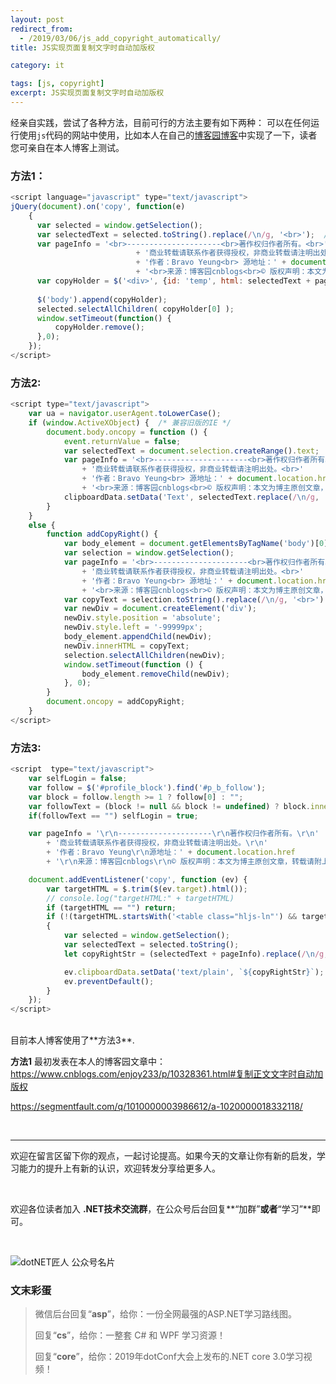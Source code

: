 ```yaml
---
layout: post
redirect_from:
  - /2019/03/06/js_add_copyright_automatically/
title: JS实现页面复制文字时自动加版权

category: it

tags: [js, copyright]
excerpt: JS实现页面复制文字时自动加版权
---
```


经亲自实践，尝试了各种方法，目前可行的方法主要有如下两种：
可以在任何运行使用`js`代码的网站中使用，比如本人在自己的[博客园博客](https://www.cnblogs.com/enjoy233/)中实现了一下，读者您可亲自在本人博客上测试。

### 方法1：
```javascript
<script language="javascript" type="text/javascript">
jQuery(document).on('copy', function(e)
	{
	  var selected = window.getSelection();
	  var selectedText = selected.toString().replace(/\n/g, '<br>');  // Solve the line breaks conversion issue
	  var pageInfo = '<br>---------------------<br>著作权归作者所有。<br>' 
	                        + '商业转载请联系作者获得授权，非商业转载请注明出处。<br>'
	                        + '作者：Bravo Yeung<br> 源地址：' + document.location.href
	                        + '<br>来源：博客园cnblogs<br>© 版权声明：本文为博主原创文章，转载请附上博文链接！';
	  var copyHolder = $('<div>', {id: 'temp', html: selectedText + pageInfo, style: {position: 'absolute', left: '-99999px'}});
	    
	  $('body').append(copyHolder);
	  selected.selectAllChildren( copyHolder[0] );
	  window.setTimeout(function() {
	      copyHolder.remove();
	  },0);
	});
</script>
```

### 方法2:
```javascript
<script type="text/javascript">
    var ua = navigator.userAgent.toLowerCase();
    if (window.ActiveXObject) {  /* 兼容旧版的IE */
        document.body.oncopy = function () {
            event.returnValue = false;
            var selectedText = document.selection.createRange().text;
            var pageInfo = '<br>---------------------<br>著作权归作者所有。<br>'
                + '商业转载请联系作者获得授权，非商业转载请注明出处。<br>'
                + '作者：Bravo Yeung<br> 源地址：' + document.location.href
                + '<br>来源：博客园cnblogs<br>© 版权声明：本文为博主原创文章，转载请附上博文链接！';
            clipboardData.setData('Text', selectedText.replace(/\n/g, '<br>') + pageInfo);
        }
    }
    else {
        function addCopyRight() {
            var body_element = document.getElementsByTagName('body')[0];
            var selection = window.getSelection();
            var pageInfo = '<br>---------------------<br>著作权归作者所有。<br>'
                + '商业转载请联系作者获得授权，非商业转载请注明出处。<br>'
                + '作者：Bravo Yeung<br> 源地址：' + document.location.href
                + '<br>来源：博客园cnblogs<br>© 版权声明：本文为博主原创文章，转载请附上博文链接！';
            var copyText = selection.toString().replace(/\n/g, '<br>') + pageInfo;  // Solve the line breaks conversion issue
            var newDiv = document.createElement('div');
            newDiv.style.position = 'absolute';
            newDiv.style.left = '-99999px';
            body_element.appendChild(newDiv);
            newDiv.innerHTML = copyText;
            selection.selectAllChildren(newDiv);
            window.setTimeout(function () {
                body_element.removeChild(newDiv);
            }, 0);
        }
        document.oncopy = addCopyRight;
    }
</script>
```

### 方法3:
```javascript
<script  type="text/javascript">
    var selfLogin = false;
    var follow = $('#profile_block').find('#p_b_follow');
    var block = follow.length >= 1 ? follow[0] : "";
    var followText = (block != null && block != undefined) ? block.innerHTML : "";
    if(followText == "") selfLogin = true;

    var pageInfo = '\r\n---------------------\r\n著作权归作者所有。\r\n'
        + '商业转载请联系作者获得授权，非商业转载请注明出处。\r\n'
        + '作者：Bravo Yeung\r\n源地址：' + document.location.href
        + '\r\n来源：博客园cnblogs\r\n© 版权声明：本文为博主原创文章，转载请附上博文链接！';

    document.addEventListener('copy', function (ev) {
        var targetHTML = $.trim($(ev.target).html());
        // console.log("targetHTML:" + targetHTML)
        if (targetHTML == "") return;
        if (!(targetHTML.startsWith('<table class="hljs-ln"') && targetHTML.endsWith('</table>')) || !selfLogin)  // isLogined
        {
            var selected = window.getSelection();
            var selectedText = selected.toString();  
            let copyRightStr = (selectedText + pageInfo).replace(/\n/g, '\r\n'); // Solve the line breaks conversion issue

            ev.clipboardData.setData('text/plain', `${copyRightStr}`);
            ev.preventDefault();
        }
    });
</script>
```
<br>
目前本人博客使用了**方法3**.

**方法1** 最初发表在本人的博客园文章中：
<https://www.cnblogs.com/enjoy233/p/10328361.html#复制正文文字时自动加版权>

<https://segmentfault.com/q/1010000003986612/a-1020000018332118/>

<br>

<hr>

欢迎在留言区留下你的观点，一起讨论提高。如果今天的文章让你有新的启发，学习能力的提升上有新的认识，欢迎转发分享给更多人。

<br>

欢迎各位读者加入 **.NET技术交流群**，在公众号后台回复**“加群”**或者**“学习”**即可。


<br>

![dotNET匠人 公众号名片](https://images.cnblogs.com/cnblogs_com/enjoy233/1389971/o_qrcode_daBai.jpg)


### 文末彩蛋

> 微信后台回复“**asp**”，给你：一份全网最强的ASP.NET学习路线图。
>
>
>
> 回复“**cs**”，给你：一整套 C# 和 WPF 学习资源！
>
>
>
> 回复“**core**”，给你：2019年dotConf大会上发布的.NET core 3.0学习视频！
